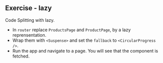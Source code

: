 ## Exercise - lazy

Code Splitting with lazy.

- In `router` replace `ProductsPage` and `ProductPage`, by a lazy reprensentation.
- Wrap them with `<Suspense>` and set the `fallback` to `<CircularProgress />`.
- Run the app and navigate to a page. You will see that the component is fetched.